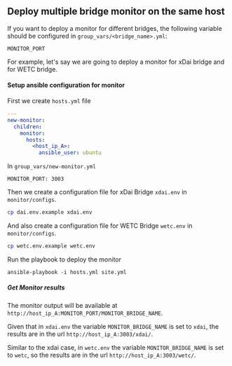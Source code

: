 ## Deploy multiple bridge monitor on the same host

If you want to deploy a monitor for different bridges, the following variable should be configured in `group_vars/<bridge_name>.yml`:
```
MONITOR_PORT
```

For example, let's say we are going to deploy a monitor for xDai bridge and for WETC bridge.

#### Setup ansible configuration for monitor

First we create `hosts.yml` file
```yaml
---
new-monitor:
  children:
    monitor:
      hosts:
        <host_ip_A>:
          ansible_user: ubuntu
```
In `group_vars/new-monitor.yml`
```
MONITOR_PORT: 3003
```

Then we create a configuration file for xDai Bridge `xdai.env` in `monitor/configs`. 
```bash
cp dai.env.example xdai.env
```

And also create a configuration file for WETC Bridge `wetc.env` in `monitor/configs`. 
```bash
cp wetc.env.example wetc.env
```

Run the playbook to deploy the monitor
```
ansible-playbook -i hosts.yml site.yml
```

##### Get Monitor results
The monitor output will be available at `http://host_ip_A:MONITOR_PORT/MONITOR_BRIDGE_NAME`.

Given that in `xdai.env` the variable `MONITOR_BRIDGE_NAME` is set to `xdai`, the results are in the url `http://host_ip_A:3003/xdai/`.

Similar to the xdai case, in `wetc.env` the variable `MONITOR_BRIDGE_NAME` is set to `wetc`, so the results are in the url `http://host_ip_A:3003/wetc/`.
